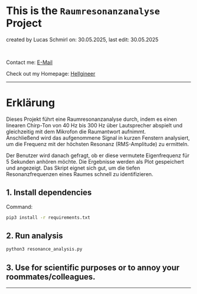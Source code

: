 # This is the `Raumresonanzanalyse` Project
created by Lucas Schmirl on: 30.05.2025, last edit: 30.05.2025

<br>

Contact me: [E-Mail](mailto:info.hellgineer@gmail.com?subject=User%20Question&body=I%20like%20your%20code%20man,%20keep%20it%20up.)


Check out my Homepage: [Hellgineer](https://hellgineer.com)

---

# Erklärung

Dieses Projekt führt eine Raumresonanzanalyse durch, indem es einen linearen Chirp-Ton von 40 Hz bis 300 Hz über Lautsprecher abspielt und gleichzeitig mit dem Mikrofon die Raumantwort aufnimmt.  
Anschließend wird das aufgenommene Signal in kurzen Fenstern analysiert, um die Frequenz mit der höchsten Resonanz (RMS-Amplitude) zu ermitteln.  

Der Benutzer wird danach gefragt, ob er diese vermutete Eigenfrequenz für 5 Sekunden anhören möchte.
Die Ergebnisse werden als Plot gespeichert und angezeigt.
Das Skript eignet sich gut, um die tiefen Resonanzfrequenzen eines Raumes schnell zu identifizieren.


## 1. Install dependencies
Command:
```bash
pip3 install -r requirements.txt
```

## 2. Run analysis

```bash
python3 resonance_analysis.py
```

## 3. Use for scientific purposes or to annoy your roommates/colleagues.
---

